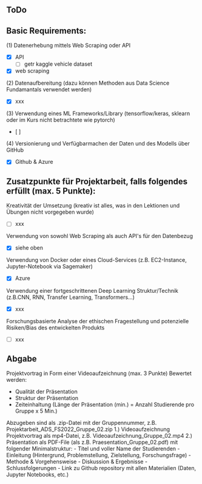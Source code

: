 ## ToDo
  
## Basic Requirements:
(1) Datenerhebung mittels Web Scraping oder API
- [x] API
  - [ ] getr kaggle vehicle dataset
- [x] web scraping

(2) Datenaufbereitung (dazu können Methoden aus Data Science Fundamantals verwendet werden)
- [x] xxx

(3) Verwendung eines ML Frameworks/Library (tensorflow/keras, sklearn oder im Kurs nicht betrachtete wie pytorch)
- [ ]

(4) Versionierung und Verfügbarmachen der Daten und des Modells über GitHub
- [x] Github & Azure


## Zusatzpunkte für Projektarbeit, falls folgendes erfüllt (max. 5 Punkte):

Kreativität der Umsetzung (kreativ ist alles, was in den Lektionen und Übungen nicht vorgegeben wurde)
- [ ] xxx

Verwendung von sowohl Web Scraping als auch API's für den Datenbezug
- [x] siehe oben

Verwendung von Docker oder eines Cloud-Services (z.B. EC2-Instance, Jupyter-Notebook via Sagemaker)
- [x] Azure

Verwendung einer fortgeschrittenen Deep Learning Struktur/Technik (z.B.CNN, RNN, Transfer Learning, Transformers…)
- [x] xxx

Forschungsbasierte Analyse der ethischen Fragestellung und potenzielle Risiken/Bias des entwickelten Produkts
- [ ] xxx

## Abgabe
Projektvortrag in Form einer Videoaufzeichnung (max. 3 Punkte)
Bewertet werden:
- Qualität der Präsentation
- Struktur der Präsentation
- Zeiteinhaltung (Länge der Präsentation (min.) = Anzahl Studierende pro Gruppe x 5 Min.)

Abzugeben sind als .zip-Datei mit der Gruppennummer, z.B. Projektarbeit_ADS_FS2022_Gruppe_02.zip
1.) Videoaufzeichnung Projektvortrag als mp4-Datei, z.B. Videoaufzeichnung_Gruppe_02.mp4
2.) Präsentation als PDF-File (als z.B. Praesentation_Gruppe_02.pdf) mit folgender Minimalstruktur:
     - Titel und voller Name der Studierenden
     - Einleitung (Hintergrund, Problemstellung, Zielstellung, Forschungsfrage)
     - Methode & Vorgehensweise
     - Diskussion & Ergebnisse
     - Schlussfolgerungen
     - Link zu Github repository mit allen Materialien (Daten, Jupyter Notebooks, etc.)
